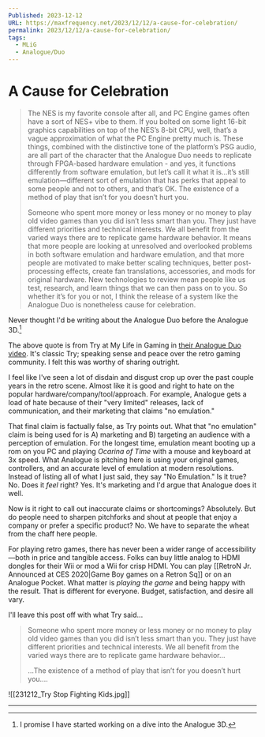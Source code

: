 ```yaml
---
Published: 2023-12-12
URL: https://maxfrequency.net/2023/12/12/a-cause-for-celebration/
permalink: 2023/12/12/a-cause-for-celebration/
tags:
  - MLiG
  - Analogue/Duo
---
```

# A Cause for Celebration

> The NES is my favorite console after all, and PC Engine games often have a sort of NES+  vibe to them. If you bolted on some light 16-bit graphics capabilities on top of the NES’s 8-bit CPU, well, that’s a vague approximation of what the PC Engine pretty much is. These things, combined with the distinctive tone of the platform’s PSG audio, are all part of the character that the Analogue Duo needs to replicate through FPGA-based hardware emulation - and yes, it functions differently from software emulation, but let’s call it what it is…it’s still emulation—different sort of emulation that has perks that appeal to some people and not to others, and that’s OK. The existence of a method of play that isn’t for you doesn’t hurt you. 
> 
> Someone who spent more money or less money or no money to play old video games than you did isn’t less smart than you. They just have different priorities and technical interests. We all benefit from the varied ways there are to replicate game hardware behavior. It means that more people are looking at unresolved and overlooked problems in both software emulation and hardware emulation, and that more people are motivated to make better scaling techniques, better post-processing effects, create fan translations, accessories, and mods for original hardware. New technologies to review mean people like us test, research, and learn things that we can then pass on to you. So whether it’s for you or not, I think the release of a system like the Analogue Duo is nonetheless cause for celebration.  

Never thought I'd be writing about the Analogue Duo before the Analogue 3D.[^1]

The above quote is from Try at My Life in Gaming in [their Analogue Duo video](https://youtube.com/watch?v=OhWHqz3wxgg). It's classic Try; speaking sense and peace over the retro gaming community. I felt this was worthy of sharing outright.

I feel like I've seen a lot of disdain and disgust crop up over the past couple years in the retro scene. Almost like it is good and right to hate on the popular hardware/company/tool/approach. For example, Analogue gets a load of hate because of their "very limited" releases, lack of communication, and their marketing that claims "no emulation." 

That final claim is factually false, as Try points out. What that "no emulation" claim is being used for is A) marketing and B) targeting an audience with a perception of emulation. For the longest time, emulation meant booting up a rom on you PC and playing *Ocarina of Time* with a mouse and keyboard at 3x speed. What Analogue is pitching here is using your original games, controllers, and an accurate level of emulation at modern resolutions. Instead of listing all of what I just said, they say "No Emulation." Is it true? No. Does it *feel* right? Yes. It's marketing and I'd argue that Analogue does it well. 

Now is it right to call out inaccurate claims or shortcomings? Absolutely. But do people need to sharpen pitchforks and shout at people that enjoy a company or prefer a specific product? No. We have to separate the wheat from the chaff here people.

For playing retro games, there has never been a wider range of accessibility—both in price and tangible access. Folks can buy little analog to HDMI dongles for their Wii or mod a Wii for crisp HDMI. You can play [[RetroN Jr. Announced at CES 2020|Game Boy games on a Retron Sq]] or on an Analogue Pocket. What matter is *playing the game* and being happy with the result. That is different for everyone. Budget, satisfaction, and desire all vary.

I'll leave this post off with what Try said...

> Someone who spent more money or less money or no money to play old video games than you did isn’t less smart than you. They just have different priorities and technical interests. We all benefit from the varied ways there are to replicate game hardware behavior...
> 
> ...The existence of a method of play that isn’t for you doesn’t hurt you....

![[231212_Try Stop Fighting Kids.jpg]]

--- 
[^1]: I promise I have started working on a dive into the Analogue 3D. 